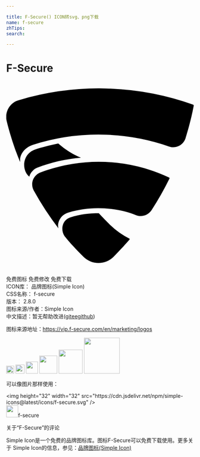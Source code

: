 ```yaml
---

title: F-Secure() ICON转svg、png下载
name: f-secure
zhTips: 
search: 

---
```


# F-Secure  <small style="font-size: 60%;font-weight: 100"></small>

<div id="svg" class="svg-wrap">
<svg xmlns="http://www.w3.org/2000/svg" role="img" viewBox="0 0 24 24"><title>F-Secure icon</title><path d="M23.93 2.94a35.94 35.94 0 0 0-22.24-.6A2.22 2.22 0 0 0 .07 5.09c.4 1.6.98 3.44 1.68 5.11.01.04.03.02.03-.02-.1-.78.5-1.77 1.68-2.13a27.56 27.56 0 0 1 17.39.23c.86.3 1.82-.17 2.1-1.06.7-2.25.98-3.78 1.05-4.16.01-.07-.05-.1-.07-.12zM6.65 7.89c-.86.18-2.05.46-2.94.76-1.78.61-1.7 2.78-.75 3.47.07-.4.5-.95.98-1.13 1.78-.7 3.69-1.12 5.62-1.29-.98-.4-1.94-.97-2.9-1.81M20.83 12.23a21.16 21.16 0 0 0-16.45-.65c-.85.32-1.38 1.35-.85 2.33a38.16 38.16 0 0 0 3.15 4.8c-.17-.58.13-1.66 1.27-2.01 3.15-.97 6.46-.56 8.66.33.62.25 1.5.1 1.99-.64a38.62 38.62 0 0 0 2.29-4.02c.03-.06 0-.11-.06-.14M15.72 20a9.92 9.92 0 0 1-2.5-1.8c-.34-.34-.84-.83-1.37-1.41-1.2 0-2.37.12-3.62.52-1.16.36-1.27 1.7-.76 2.4.86 1.07 1.46 1.65 2.42 2.64a2.74 2.74 0 0 0 3.82.02c.75-.75 1.21-1.25 2.06-2.21.05-.05.03-.14-.05-.16"/></svg>
</div>
<detail full-name='f-secure'></detail>

<div class="detail-page">
<p>
<span><span class="badge-success badge">免费图标</span> <span class="badge-success badge">免费修改</span>  <span class="badge-success badge">免费下载</span> </span>
<br/>
<span>
ICON库：
<span class="badge-secondary badge">品牌图标(Simple Icon)</span> 
</span>
<br/>
<span>
CSS名称：
<span class="badge-secondary badge">f-secure</span> 
</span>

<br/>
<span>
版本：
<span class="badge-secondary badge">2.8.0</span> 
</span>
<br/>
<span>图标来源/作者：<span class="badge-light badge">Simple Icon</span></span> 
<br/>
<span class="zh-detail">中文描述：暂无<span class="help-link"><span>帮助改进</span>(<a href="https://gitee.com/liuwave/icon-helper/edit/master/json/brands/f-secure.json" target="_blank" rel="noopener noreferrer">gitee</a><a href="https://github.com/liuwave/icon-helper/edit/master/json/brands/f-secure.json" target="_blank" rel="noopener noreferrer">github</a></span>)</span><br/>
</p>
</div><div class="description description alert alert-light"><p>图标来源地址：<a href="https://vip.f-secure.com/en/marketing/logos" target="_blank" rel="noopener noreferrer">https://vip.f-secure.com/en/marketing/logos</a></p></div>
<div class="alert alert-dark">
<img height="21" width="21" src="https://cdn.jsdelivr.net/npm/simple-icons@latest/icons/f-secure.svg" />
<img height="24" width="24" src="https://cdn.jsdelivr.net/npm/simple-icons@latest/icons/f-secure.svg" />
<img height="32" width="32" src="https://cdn.jsdelivr.net/npm/simple-icons@latest/icons/f-secure.svg" />
<img height="48" width="48" src="https://cdn.jsdelivr.net/npm/simple-icons@latest/icons/f-secure.svg" />
<img height="64" width="64" src="https://cdn.jsdelivr.net/npm/simple-icons@latest/icons/f-secure.svg" />
<img height="96" width="96" src="https://cdn.jsdelivr.net/npm/simple-icons@latest/icons/f-secure.svg" />

</div>
<div>
  <p>可以像图片那样使用：    
  </p>
  <div class="alert alert-primary" style="font-size: 14px">
    &lt;img height="32" width="32" src="https://cdn.jsdelivr.net/npm/simple-icons@latest/icons/f-secure.svg" /&gt;
    <copy-btn content='<img height="32" width="32" src="https://cdn.jsdelivr.net/npm/simple-icons@latest/icons/f-secure.svg" />'></copy-btn>
  </div>
  <div class="alert alert-secondary">
    <img height="32" width="32" src="https://cdn.jsdelivr.net/npm/simple-icons@latest/icons/f-secure.svg" />f-secure
    <copy-btn content="f-secure" btn-title="复制图标名称"></copy-btn>
  </div>
</div>

<Vssue title="关于“F-Secure”的评论" >关于“F-Secure”的评论</Vssue>


<div><p>Simple Icon是一个免费的品牌图标库。图标F-Secure可以免费下载使用。更多关于  Simple Icon的信息，参见：<a target="_blank" href="https://iconhelper.cn/brands.html">品牌图标(Simple Icon)</a>
</p></div>
